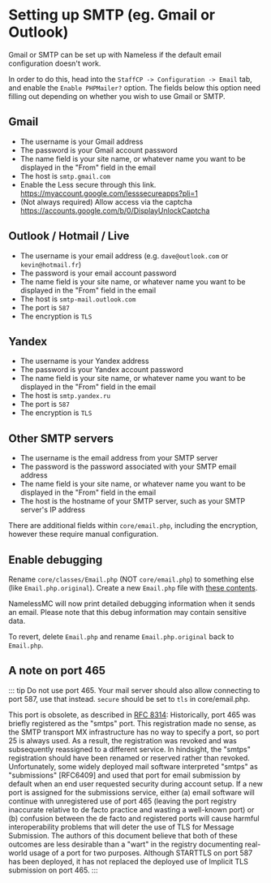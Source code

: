 # Setting up SMTP (eg. Gmail or Outlook)
Gmail or SMTP can be set up with Nameless if the default email configuration doesn't work.

In order to do this, head into the `StaffCP -> Configuration -> Email` tab, and enable the `Enable PHPMailer?` option.
The fields below this option need filling out depending on whether you wish to use Gmail or SMTP.

## Gmail
* The username is your Gmail address
* The password is your Gmail account password
* The name field is your site name, or whatever name you want to be displayed in the "From" field in the email
* The host is `smtp.gmail.com`
* Enable the Less secure through this link. https://myaccount.google.com/lesssecureapps?pli=1
* (Not always required) Allow access via the captcha https://accounts.google.com/b/0/DisplayUnlockCaptcha

## Outlook / Hotmail / Live
* The username is your email address (e.g. `dave@outlook.com` or `kevin@hotmail.fr`)
* The password is your email account password
* The name field is your site name, or whatever name you want to be displayed in the "From" field in the email
* The host is `smtp-mail.outlook.com` 
* The port is `587`
* The encryption is `TLS`

## Yandex
* The username is your Yandex address
* The password is your Yandex account password
* The name field is your site name, or whatever name you want to be displayed in the "From" field in the email
* The host is `smtp.yandex.ru`
* The port is `587`
* The encryption is `TLS`

## Other SMTP servers
* The username is the email address from your SMTP server
* The password is the password associated with your SMTP email address
* The name field is your site name, or whatever name you want to be displayed in the "From" field in the email
* The host is the hostname of your SMTP server, such as your SMTP server's IP address

There are additional fields within `core/email.php`, including the encryption, however these require manual configuration.

## Enable debugging
Rename `core/classes/Email.php` (NOT `core/email.php`) to something else (like `Email.php.original`). Create a new `Email.php` file with [these contents]( https://gist.githubusercontent.com/samerton/a26df55561f9735eb2f69af6868f57fb/raw/39600339f889e35546daa8a7f9b89788cfa73261/Email.php).

NamelessMC will now print detailed debugging information when it sends an email. Please note that this debug information may contain sensitive data.

To revert, delete `Email.php` and rename `Email.php.original` back to `Email.php`.

## A note on port 465
::: tip Do not use port 465. Your mail server should also allow connecting to port 587, use that instead. `secure` should be set to `tls` in core/email.php.

This port is obsolete, as described in [RFC 8314](https://www.rfc-editor.org/rfc/rfc8314.html#section-7.3):
Historically, port 465 was briefly registered as the "smtps" port. This registration made no sense, as the SMTP transport MX infrastructure has no way to specify a port, so port 25 is always used.  As a result, the registration was revoked and was subsequently reassigned to a different service.  In hindsight, the "smtps" registration should have been renamed or reserved rather than revoked.  Unfortunately, some widely deployed mail software interpreted "smtps" as "submissions" [RFC6409] and used that port for email submission by default when an end user requested security during account setup.  If a new port is assigned for the submissions service, either (a) email software will continue with unregistered use of port 465 (leaving the port registry inaccurate relative to de facto practice and wasting a well-known port) or (b) confusion between the de facto and registered ports will cause harmful interoperability problems that will deter the use of TLS for Message Submission.  The authors of this document believe that both of these outcomes are less desirable than a "wart" in the registry documenting real-world usage of a port for two purposes.  Although STARTTLS on port 587 has been deployed, it has not replaced the deployed use of Implicit TLS submission on port 465.
:::